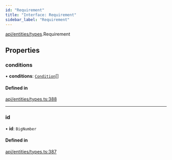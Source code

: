 ```yaml
---
id: "Requirement"
title: "Interface: Requirement"
sidebar_label: "Requirement"
---
```


[api/entities/types](../../../../../modules/API/Entities/Types/Types.md).Requirement

## Properties

### conditions

• **conditions**: [`Condition`](../../../../../modules/API/Entities/Types/Types.md#condition)[]

#### Defined in

[api/entities/types.ts:388](https://github.com/PolymeshAssociation/polymesh-sdk/blob/654b99c8d/src/api/entities/types.ts#L388)

___

### id

• **id**: `BigNumber`

#### Defined in

[api/entities/types.ts:387](https://github.com/PolymeshAssociation/polymesh-sdk/blob/654b99c8d/src/api/entities/types.ts#L387)
